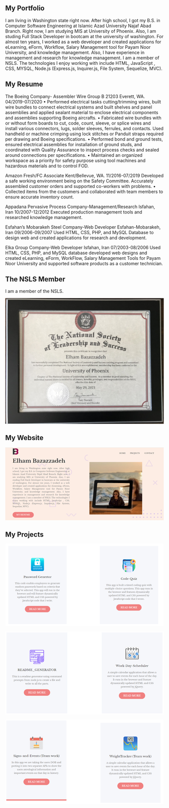 

## My Portfolio

I am living in Washington state right now. After high school, I got my B.S. in Computer Software Engineering at Islamic Azad University Najaf Abad Branch. Right now, I am studying MIS at University of Phoenix. Also, I am studing Full Stack Developer in bootcam at the university of washington. For almost ten years, I worked as a web developer and created applications for eLearning, eForm, Workflow, Salary Management tool for Payam Noor University, and knowledge management. Also, I have experience in management and research for knowledge management. I am a member of NSLS. The technologies I enjoy working with include HTML, JavaScript , CSS, MYSQL, Node.js (Express.js, Inquirer.js, File System, Sequelize, MVC).

## My Resume

The Boeing Company- Assembler Wire Group B 21203		                                   Everett, WA. 04/2019-07/2020
•	Performed electrical tasks cutting/trimming wires, built wire bundles to connect electrical systems and built shelves and panel assemblies and applied sealant material to enclose electrical components and assemblies supporting Boeing aircrafts. 
•	Fabricated wire bundles with or without form boards to cut, code, count, sleeve, or splice wires and install various connectors, lugs, solder sleeves, ferrules, and contacts. Used handheld or machine crimping using lock stitches or Panduit straps required per drawing and Boeing specifications. 
•	Performed bond and ground tests, ensured electrical assemblies for installation of ground studs, and coordinated with Quality Assurance to inspect process checks and sealed around connections per specifications. 
•	Maintained an organized workspace as a priority for safety purpose using tool machines and hazardous materials and to control FOD. 

Amazon Fresh/FC Associate			                    Kent/Bellevue, WA. 11/2016-07/2019
Developed a safe working environment being on the Safety Committee. Accurately assembled 
customer orders and supported co-workers with problems. 
•	Collected items from the customers and collaborated with team members to ensure accurate inventory count. 

Appadana Pervasive Process Company-Management/Research			                   Isfahan, Iran 10/2007-12/2012
Executed production management tools and researched knowledge management.


Esfahan’s Mobarakeh Steel Company-Web Developer				           Esfahan-Mobarakeh, Iran 09/2006-09/2007
Used HTML, CSS, PHP, and MySQL Database to design web and created applications for research and development.

Elka Group Company-Web Developer				                                  Isfahan, Iran 07/2003-08/2006
Used HTML, CSS, PHP, and MySQL database developed web designs and created eLearning, 
eForm, WorkFlow, Salary Management Tools for Payam Noor University and supported 
software products as a customer technician.



## The NSLS Member
I am a member of the NSLS.

<img src="./img/NSLS.jpg" alt="NSLS"></img>


## My Website

<img src="./img/myportfolio.png" alt="My Portfolio"></img>


## My Projects 

<img src="./img/Project1-2.png" alt="Project1-2"></img>

<img src="./img/Project3-4.png" alt="Project3-4"></img>

<img src="./img/project5-6.png" alt="Team Work"></img>
